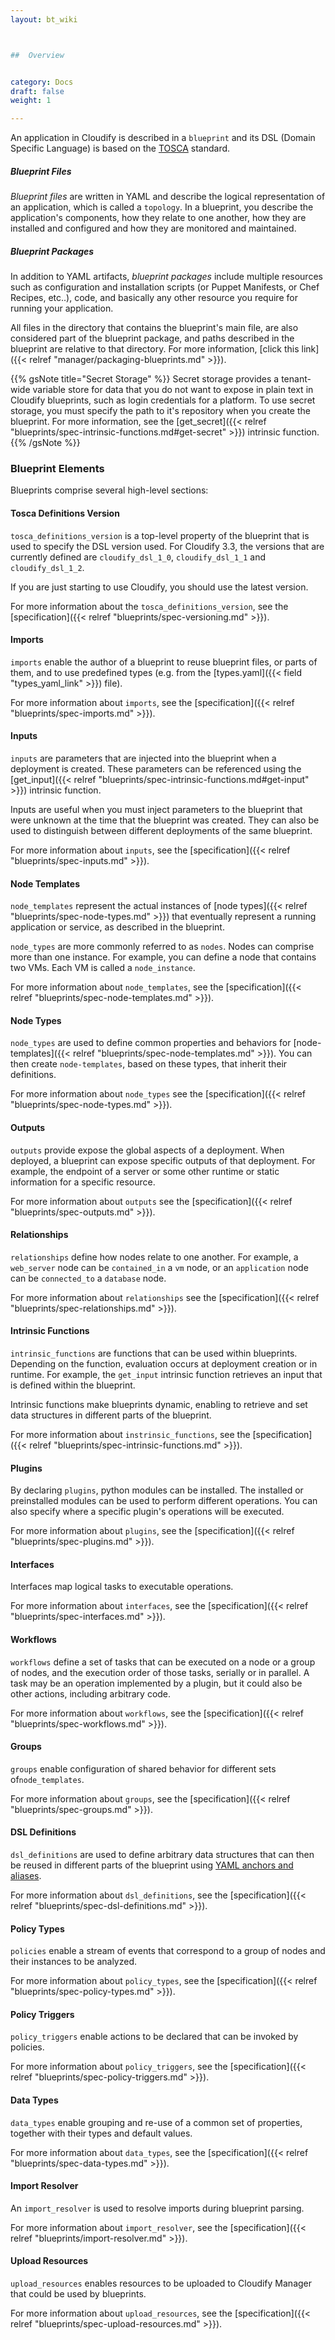 ```yaml
---
layout: bt_wiki



##  Overview


category: Docs
draft: false
weight: 1

---
```


An application in Cloudify is described in a `blueprint` and its DSL (Domain Specific Language) is based on the [TOSCA](https://www.oasis-open.org/committees/tosca/) standard.

##### Blueprint Files
*Blueprint files* are written in YAML and describe the logical representation of an application, which is called a `topology`. In a blueprint, you describe the application's components, how they relate to one another, how they are installed and configured and how they are monitored and maintained.

##### Blueprint Packages
In addition to YAML artifacts, *blueprint packages* include multiple resources such as configuration and installation scripts (or Puppet Manifests, or Chef Recipes, etc..), code, and basically any other resource you require for running your application.

All files in the directory that contains the blueprint's main file, are also considered part of the blueprint package, and paths described in the blueprint are relative to that directory. For more information, [click this link]({{< relref "manager/packaging-blueprints.md" >}}).

{{% gsNote title="Secret Storage" %}}
Secret storage provides a tenant-wide variable store for data that you do not want to expose in plain text in Cloudify blueprints, such as login credentials for a platform. To use secret storage, you must specify the path to it's repository when you create the blueprint. For more information, see the [get_secret]({{< relref "blueprints/spec-intrinsic-functions.md#get-secret" >}}) intrinsic function.
{{% /gsNote %}}


### Blueprint Elements
Blueprints comprise several high-level sections:

#### Tosca Definitions Version

`tosca_definitions_version` is a top-level property of the blueprint that is used to specify the DSL version used.
For Cloudify 3.3, the versions that are currently defined are `cloudify_dsl_1_0`, `cloudify_dsl_1_1` and `cloudify_dsl_1_2`.

If you are just starting to use Cloudify, you should use the latest version.

For more information about the `tosca_definitions_version`, see the [specification]({{< relref "blueprints/spec-versioning.md" >}}).


#### Imports

`imports` enable the author of a blueprint to reuse blueprint files, or parts of them, and to use predefined types (e.g. from the [types.yaml]({{< field "types_yaml_link" >}}) file).

For more information about `imports`, see the [specification]({{< relref "blueprints/spec-imports.md" >}}).


#### Inputs

`inputs` are parameters that are injected into the blueprint when a deployment is created. These parameters can be referenced using the [get_input]({{< relref "blueprints/spec-intrinsic-functions.md#get-input" >}}) intrinsic function.

Inputs are useful when you must inject parameters to the blueprint that were unknown at the time that the blueprint was created. They can also be used to distinguish between different deployments of the same blueprint.

For more information about `inputs`, see the [specification]({{< relref "blueprints/spec-inputs.md" >}}).


#### Node Templates

`node_templates` represent the actual instances of [node types]({{< relref "blueprints/spec-node-types.md" >}}) that eventually represent a running application or service, as described in the blueprint.

`node_types` are more commonly referred to as `nodes`. Nodes can comprise more than one instance. For example, you can define a node that contains two VMs. Each VM is called a `node_instance`.


For more information about `node_templates`, see the [specification]({{< relref "blueprints/spec-node-templates.md" >}}).


#### Node Types

`node_types` are used to define common properties and behaviors for [node-templates]({{< relref "blueprints/spec-node-templates.md" >}}). You can then create `node-templates`, based on these types, that inherit their definitions.

For more information about `node_types` see the [specification]({{< relref "blueprints/spec-node-types.md" >}}).


#### Outputs

`outputs` provide expose the global aspects of a deployment. When deployed, a blueprint can expose specific outputs of that deployment. For example, the endpoint of a server or some other runtime or static information for a specific resource.

For more information about `outputs` see the [specification]({{< relref "blueprints/spec-outputs.md" >}}).


#### Relationships

`relationships` define how nodes relate to one another. For example, a `web_server` node can be `contained_in` a `vm` node, or an `application` node can be `connected_to` a `database` node.

For more information about `relationships` see the [specification]({{< relref "blueprints/spec-relationships.md" >}}).


#### Intrinsic Functions

`intrinsic_functions` are functions that can be used within blueprints. Depending on the function, evaluation occurs at deployment creation or in runtime. For example, the `get_input` intrinsic function retrieves an input that is defined within the blueprint.

Intrinsic functions make blueprints dynamic, enabling to retrieve and set data structures in different parts of the blueprint.

For more information about `instrinsic_functions`, see the [specification]({{< relref "blueprints/spec-intrinsic-functions.md" >}}).


#### Plugins

By declaring `plugins`, python modules can be installed. The installed or preinstalled modules can be used to perform different operations. You can also specify where a specific plugin's operations will be executed.

For more information about `plugins`, see the [specification]({{< relref "blueprints/spec-plugins.md" >}}).


#### Interfaces

Interfaces map logical tasks to executable operations.

For more information about `interfaces`, see the [specification]({{< relref "blueprints/spec-interfaces.md" >}}).


#### Workflows

`workflows` define a set of tasks that can be executed on a node or a group of nodes, and the execution order of those tasks, serially or in parallel. A task may be an operation implemented by a plugin, but it could also be other actions, including arbitrary code.

For more information about `workflows`, see the [specification]({{< relref "blueprints/spec-workflows.md" >}}).


#### Groups

`groups` enable configuration of shared behavior for different sets of`node_templates`.

For more information about `groups`, see the [specification]({{< relref "blueprints/spec-groups.md" >}}).


#### DSL Definitions

`dsl_definitions` are used to define arbitrary data structures that can then be reused in different parts of the blueprint using [YAML anchors and aliases](https://gist.github.com/ddlsmurf/1590434).

For more information about `dsl_definitions`, see the [specification]({{< relref "blueprints/spec-dsl-definitions.md" >}}).


#### Policy Types

`policies` enable a stream of events that correspond to a group of nodes and their instances to be analyzed.

For more information about `policy_types`, see the [specification]({{< relref "blueprints/spec-policy-types.md" >}}).


#### Policy Triggers

`policy_triggers` enable actions to be declared that can be invoked by policies.

For more information about `policy_triggers`, see the [specification]({{< relref "blueprints/spec-policy-triggers.md" >}}).


#### Data Types

`data_types` enable grouping and re-use of a common set of properties, together with their types and default values.

For more information about `data_types`, see the [specification]({{< relref "blueprints/spec-data-types.md" >}}).


#### Import Resolver

An `import_resolver` is used to resolve imports during blueprint parsing.

For more information about `import_resolver`, see the [specification]({{< relref "blueprints/import-resolver.md" >}}).


#### Upload Resources

`upload_resources` enables resources to be uploaded to Cloudify Manager that could be used by blueprints.

For more information about `upload_resources`, see the [specification]({{< relref "blueprints/spec-upload-resources.md" >}}).

